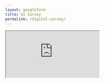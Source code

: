```yaml
---
layout: googleform
title: DI Survey
permalink: /digital-survey/
---
```


<iframe src="https://docs.google.com/forms/d/e/1FAIpQLSdBF1asxFimIjyCbv-9aNj-yV_7UPxPztdwKRVrngthd5dQ6A/viewform?embedded=true">Loading…</iframe>